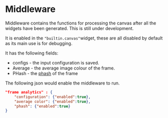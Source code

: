 # Middleware

Middleware contains the functions for processing the
canvas after all the widgets have been generated.
This is still under development.

It is enabled in the `"builtin.canvas"`widget,
these are all disabled by default as its main use is for debugging.

It has the following fields:

- configs - the input configuration is saved.
- Average - the average image colour of the frame.
- PHash - the [phash](https://en.wikipedia.org/wiki/Perceptual_hashing) of the frame

The following json would enable the middleware to run.

```json
"frame analytics" : {
    "configuration": {"enabled":true},
    "average color": {"enabled":true},
    "phash": {"enabled":true}
}
```

